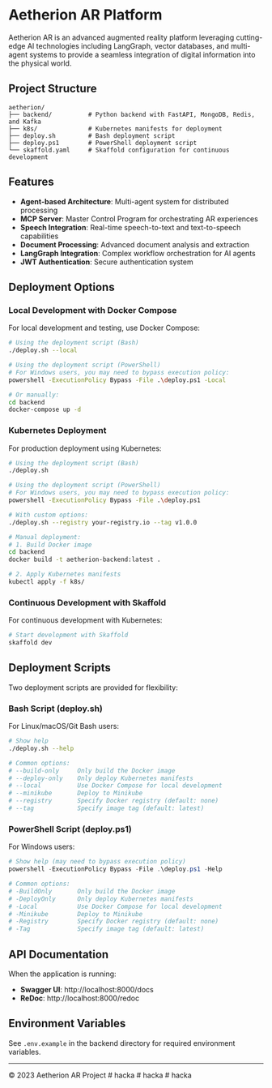 # Aetherion AR Platform

Aetherion AR is an advanced augmented reality platform leveraging cutting-edge AI technologies including LangGraph, vector databases, and multi-agent systems to provide a seamless integration of digital information into the physical world.

## Project Structure

```
aetherion/
├── backend/          # Python backend with FastAPI, MongoDB, Redis, and Kafka
├── k8s/              # Kubernetes manifests for deployment
├── deploy.sh         # Bash deployment script
├── deploy.ps1        # PowerShell deployment script
└── skaffold.yaml     # Skaffold configuration for continuous development
```

## Features

- **Agent-based Architecture**: Multi-agent system for distributed processing
- **MCP Server**: Master Control Program for orchestrating AR experiences
- **Speech Integration**: Real-time speech-to-text and text-to-speech capabilities
- **Document Processing**: Advanced document analysis and extraction
- **LangGraph Integration**: Complex workflow orchestration for AI agents
- **JWT Authentication**: Secure authentication system

## Deployment Options

### Local Development with Docker Compose

For local development and testing, use Docker Compose:

```bash
# Using the deployment script (Bash)
./deploy.sh --local

# Using the deployment script (PowerShell)
# For Windows users, you may need to bypass execution policy:
powershell -ExecutionPolicy Bypass -File .\deploy.ps1 -Local

# Or manually:
cd backend
docker-compose up -d
```

### Kubernetes Deployment

For production deployment using Kubernetes:

```bash
# Using the deployment script (Bash)
./deploy.sh

# Using the deployment script (PowerShell)
# For Windows users, you may need to bypass execution policy:
powershell -ExecutionPolicy Bypass -File .\deploy.ps1

# With custom options:
./deploy.sh --registry your-registry.io --tag v1.0.0

# Manual deployment:
# 1. Build Docker image
cd backend
docker build -t aetherion-backend:latest .

# 2. Apply Kubernetes manifests
kubectl apply -f k8s/
```

### Continuous Development with Skaffold

For continuous development with Kubernetes:

```bash
# Start development with Skaffold
skaffold dev
```

## Deployment Scripts

Two deployment scripts are provided for flexibility:

### Bash Script (deploy.sh)

For Linux/macOS/Git Bash users:

```bash
# Show help
./deploy.sh --help

# Common options:
# --build-only     Only build the Docker image
# --deploy-only    Only deploy Kubernetes manifests
# --local          Use Docker Compose for local development
# --minikube       Deploy to Minikube
# --registry       Specify Docker registry (default: none)
# --tag            Specify image tag (default: latest)
```

### PowerShell Script (deploy.ps1)

For Windows users:

```powershell
# Show help (may need to bypass execution policy)
powershell -ExecutionPolicy Bypass -File .\deploy.ps1 -Help

# Common options:
# -BuildOnly       Only build the Docker image
# -DeployOnly      Only deploy Kubernetes manifests
# -Local           Use Docker Compose for local development
# -Minikube        Deploy to Minikube
# -Registry        Specify Docker registry (default: none)
# -Tag             Specify image tag (default: latest)
```

## API Documentation

When the application is running:

- **Swagger UI**: http://localhost:8000/docs
- **ReDoc**: http://localhost:8000/redoc

## Environment Variables

See `.env.example` in the backend directory for required environment variables.

---

© 2023 Aetherion AR Project #   h a c k a  
 #   h a c k a  
 #   h a c k a  
 